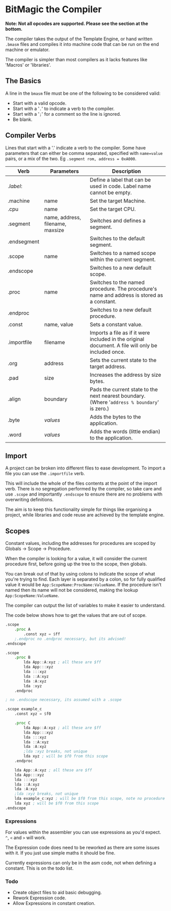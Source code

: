# BitMagic the Compiler

**Note: Not all opcodes are supported. Please see the section at the bottom.**

The compiler takes the output of the Template Engine, or hand written `.bmasm` files and compiles it into machine code that can be run on the end machine or emulator.

The compiler is simpler than most compilers as it lacks features like 'Macros' or 'libraries'.

## The Basics

A line in the `bmasm` file must be one of the following to be considered valid:

- Start with a valid opcode.
- Start with a '`.`' to indicate a verb to the compiler.
- Start with a '`;`' for a comment so the line is ignored.
- Be blank.

## Compiler Verbs

Lines that start with a '.' indicate a verb to the compiler. Some have parameters that can either be comma separated, specified with `name=value` pairs, or a mix of the two. Eg `.segment rom, address = 0xA000`.

| Verb | Parameters |Description |
| --- | --- | --- |
| .*label*: | | Define a label that can be used in code. Label name cannot be empty. |
| .machine | name | Set the target Machine. |
| .cpu | name | Set the target CPU. |
| .segment | name, address, filename, maxsize | Switches and defines a segment. |
| .endsegment | | Switches to the default segment. |
| .scope | name | Switches to a named scope within the current segment. |
| .endscope | | Switches to a new default scope. |
| .proc | name | Switches to the named procedure. The procedure's name and address is stored as a constant. |
| .endproc | | Switches to a new default procedure. |
| .const | name, value | Sets a constant value. |
| .importfile | filename | Imports a file as if it were included in the original document. A file will only be included once. |
| .org | address | Sets the current state to the target address. |
| .pad | size | Increases the address by size bytes. |
| .align | boundary | Pads the current state to the next nearest boundary. (Where '`address % boundary`' is zero.) |
| .byte | *values* | Adds the bytes to the application. |
| .word | *values* | Adds the words (little endian) to the application. |

## Import

A project can be broken into different files to ease development. To import a file you can use the `.importfile` verb.

This will include the whole of the files contents at the point of the import verb. There is no segregation performed by the compiler, so take care and use `.scope` and importantly `.endscope` to ensure there are no problems with overwriting definitions.

The aim is to keep this functionality simple for things like organising a project, while libraries and code reuse are achieved by the template engine.

## Scopes

Constant values, including the addresses for procedures are scoped by Globals -> Scope -> Procedure.

When the compiler is looking for a value, it will consider the current procedure first, before going up the tree to the scope, then globals.

You can break out of that by using colons to indicate the scope of what you're trying to find. Each layer is separated by a colon, so for fully qualified value it would be `App:ScopeName:ProcName:ValueName`. If the procedure isn't named then its name will not be considered, making the lookup `App:ScopeName:ValueName`.

The compiler can output the list of variables to make it easier to understand.

The code below shows how to get the values that are out of scope.

```asm
.scope 
    .proc A
        .const xyz = $ff
    ;.endproc no .endproc necessary, but its advised!
.endscope

.scope
    .proc B
        lda App::A:xyz ; all these are $ff
        lda App:::xyz
        lda :::xyz
        lda ::A:xyz
        lda :A:xyz
        lda :xyz
    .endproc

; no .endscope necessary, its assumed with a .scope

.scope example_c
    .const xyz = $f0

    .proc C
        lda App::A:xyz ; all these are $ff
        lda App:::xyz
        lda :::xyz
        lda ::A:xyz
        lda :A:xyz
        ;lda :xyz breaks, not unique
        lda xyz ; will be $f0 from this scope
    .endproc

    lda App::A:xyz ; all these are $ff
    lda App:::xyz
    lda :::xyz
    lda ::A:xyz
    lda :A:xyz
    ;lda :xyz breaks, not unique
    lda example_c:xyz ; will be $f0 from this scope, note no procedure name
    lda xyz ; will be $f0 from this scope
.endscope
```

### Expressions

For values within the assembler you can use expressions as you'd expect. `^`, `<` and `>` will work.

The Expression code does need to be reworked as there are some issues with it. If you just use simple maths it should be fine.

Currently expressions can only be in the asm code, not when defining a constant. This is on the todo list.

### Todo

- Create object files to aid basic debugging.
- Rework Expression code.
- Allow Expressions in constant creation.

